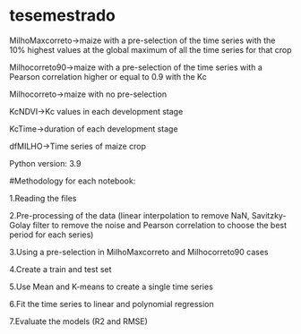 # tesemestrado

MilhoMaxcorreto->maize with a pre-selection of the time series with the 10% highest values at the global maximum of all the time series for that crop

Milhocorreto90->maize with a pre-selection of the time series with a Pearson correlation higher or equal to 0.9 with the Kc

Milhocorreto->maize with no pre-selection

KcNDVI->Kc values in each development stage

KcTime->duration of each development stage

dfMILHO->Time series of maize crop

Python version:
3.9

#Methodology for each notebook:

1.Reading the files

2.Pre-processing of the data (linear interpolation to remove NaN, Savitzky-Golay filter to remove the noise and Pearson correlation to choose the best period for each series)

3.Using a pre-selection in MilhoMaxcorreto and Milhocorreto90 cases

4.Create a train and test set

5.Use Mean and K-means to create a single time series

6.Fit the time series to linear and polynomial regression

7.Evaluate the models (R2 and RMSE)
